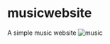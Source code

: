 # musicwebsite
A simple music website
![music](https://user-images.githubusercontent.com/75358971/204963341-dd9e1cc4-8ca9-453d-a024-6e8e5be3a345.png)
